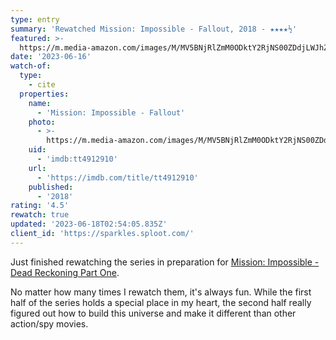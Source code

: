 ```yaml
---
type: entry
summary: 'Rewatched Mission: Impossible - Fallout, 2018 - ★★★★½'
featured: >-
  https://m.media-amazon.com/images/M/MV5BNjRlZmM0ODktY2RjNS00ZDdjLWJhZGYtNDljNWZkMGM5MTg0XkEyXkFqcGdeQXVyNjAwMjI5MDk@._V1_SX300.jpg
date: '2023-06-16'
watch-of:
  type:
    - cite
  properties:
    name:
      - 'Mission: Impossible - Fallout'
    photo:
      - >-
        https://m.media-amazon.com/images/M/MV5BNjRlZmM0ODktY2RjNS00ZDdjLWJhZGYtNDljNWZkMGM5MTg0XkEyXkFqcGdeQXVyNjAwMjI5MDk@._V1_SX300.jpg
    uid:
      - 'imdb:tt4912910'
    url:
      - 'https://imdb.com/title/tt4912910'
    published:
      - '2018'
rating: '4.5'
rewatch: true
updated: '2023-06-18T02:54:05.835Z'
client_id: 'https://sparkles.sploot.com/'
---
```


Just finished rewatching the series in preparation for [Mission: Impossible - Dead Reckoning Part One](https://imdb.com/title/tt9603212/).

No matter how many times I rewatch them, it's always fun. While the first half of the series holds a special place in my heart, the second half really figured out how to build this universe and make it different than other action/spy movies.
